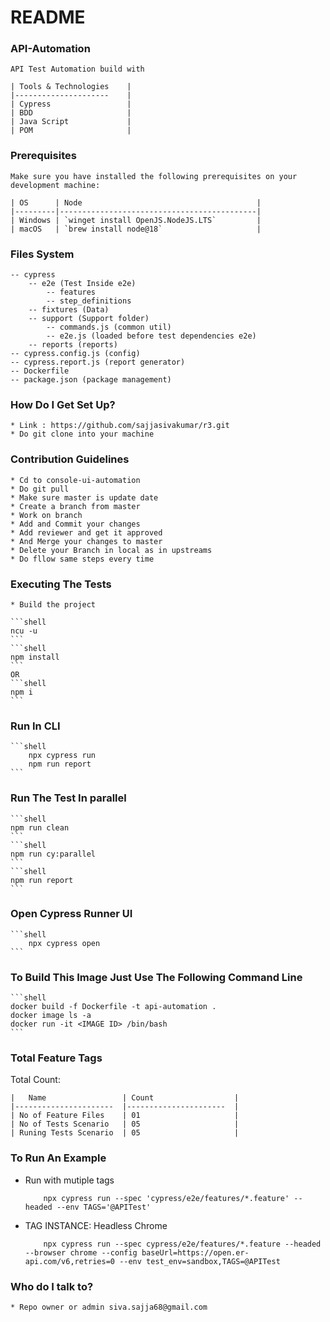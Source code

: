 # README #

### API-Automation ###

    API Test Automation build with

    | Tools & Technologies    |
    |---------------------    |
    | Cypress                 |
    | BDD                     |
    | Java Script             |
    | POM                     |

### Prerequisites ###

    Make sure you have installed the following prerequisites on your development machine:

    | OS      | Node                                       |
    |---------|--------------------------------------------|
    | Windows | `winget install OpenJS.NodeJS.LTS`         |
    | macOS   | `brew install node@18`                     |

### Files System ###

    -- cypress
        -- e2e (Test Inside e2e)
            -- features 
            -- step_definitions
        -- fixtures (Data)
        -- support (Support folder)
            -- commands.js (common util)
            -- e2e.js (loaded before test dependencies e2e)
        -- reports (reports)
    -- cypress.config.js (config)
    -- cypress.report.js (report generator)
    -- Dockerfile 
    -- package.json (package management)

### How Do I Get Set Up? ###

    * Link : https://github.com/sajjasivakumar/r3.git
    * Do git clone into your machine

### Contribution Guidelines ###

    * Cd to console-ui-automation
    * Do git pull
    * Make sure master is update date
    * Create a branch from master
    * Work on branch 
    * Add and Commit your changes
    * Add reviewer and get it approved
    * And Merge your changes to master
    * Delete your Branch in local as in upstreams 
    * Do fllow same steps every time 

### Executing The Tests ###

    * Build the project

    ```shell
    ncu -u
    ```
    ```shell
    npm install
    ```
    OR
    ```shell
    npm i
    ```

### Run In CLI ###

    ```shell
        npx cypress run
        npm run report
    ```

### Run The Test In parallel ###

    ```shell
    npm run clean
    ```
    ```shell
    npm run cy:parallel
    ```
    ```shell
    npm run report
    ```

### Open Cypress Runner UI ###

    ```shell
        npx cypress open
    ```

### To Build This Image Just Use The Following Command Line ###

    ```shell
    docker build -f Dockerfile -t api-automation .
    docker image ls -a
    docker run -it <IMAGE ID> /bin/bash
    ```
### Total Feature Tags ###

Total Count:

    |   Name                 | Count                  |
    |----------------------  |----------------------  |
    | No of Feature Files    | 01                     |
    | No of Tests Scenario   | 05                     |
    | Runing Tests Scenario  | 05                     |


### To Run An Example ###

* Run with mutiple tags
   
    ```shell
        npx cypress run --spec 'cypress/e2e/features/*.feature' --headed --env TAGS='@APITest'
    ```
    
* TAG INSTANCE: Headless Chrome

    ```shell
        npx cypress run --spec cypress/e2e/features/*.feature --headed --browser chrome --config baseUrl=https://open.er-api.com/v6,retries=0 --env test_env=sandbox,TAGS=@APITest
    ```

### Who do I talk to? ###

    * Repo owner or admin siva.sajja68@gmail.com
